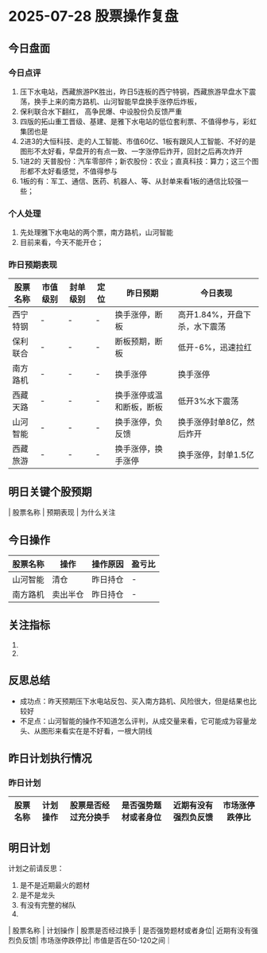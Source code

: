 # 2025-07-28 股票操作复盘

## 今日盘面
### 今日点评
1. 压下水电站，西藏旅游PK胜出，昨日5连板的西宁特钢，西藏旅游早盘水下震荡，换手上来的南方路机、山河智能早盘换手涨停后炸板，
2. 保利联合水下翻红， 高争民爆、中设股份负反馈严重
3. 四版的拓山重工晋级、基建、是雅下水电站的低位套利票、不值得参与，彩虹集团也是
4. 2进3的大恒科技、走的人工智能、市值60亿、1板有跟风人工智能、不好的是图形不太好看，早盘开的有点一致、一字涨停后炸开，回封之后再次炸开
5. 1进2的 天普股份：汽车零部件；新农股份：农业；直真科技：算力；这三个图形都不太好看感觉，不值得参与
6. 1板的有：军工、通信、医药、机器人、等、从封单来看1板的通信比较强一些；
### 个人处理
1. 先处理雅下水电站的两个票，南方路机，山河智能
2. 目前来看，今天不能开仓；
### 昨日预期表现

| 股票名称 | 市值级别 | 封单级别 | 定位 | 昨日预期 | 今日表现 |
|---------|----------|----------|------|----------|----------|
| 西宁特钢 | - | - | - | 换手涨停，断板 | 高开1.84%，开盘下杀，水下震荡 |
| 保利联合 | - | - | - | 断板预期，断板 | 低开-6%，迅速拉红 |
| 南方路机 | - | - | - | 换手涨停 | 换手涨停 |
| 西藏天路 | - | - | - | 换手涨停或温和断板，断板 | 低开3%水下震荡 |
| 山河智能 | - | - | - | 换手涨停，负反馈 | 换手涨停封单8亿，然后炸开 |
| 西藏旅游 | - | - | - | 换手涨停，换手涨停 | 换手涨停，封单1.5亿 |

## 明日关键个股预期
| 股票名称 | 预期表现 | 为什么关注


## 今日操作

| 股票名称 | 操作 | 操作原因 | 盈亏比 |
|---------|------|----------|--------|
| 山河智能 | 清仓 | 昨日持仓 | - | -6%
| 南方路机 | 卖出半仓 | 昨日持仓 | - |10%


## 关注指标
1. 
2. 

## 反思总结
- 成功点：昨天预期压下水电站反包、买入南方路机、风险很大，但是结果也比较好
- 不足点：山河智能的操作不知道怎么评判，从成交量来看，它可能成为容量龙头、从图形来看实在是不好看，一根大阴线

## 昨日计划执行情况
### 昨日计划

| 股票名称 | 计划操作 | 股票是否经过充分换手 | 是否强势题材或者身位| 近期有没有强烈负反馈| 市场涨停跌停比|
|---------|----------|----------|----------|----------|----------|


## 明日计划
计划之前请反思：
1. 是不是近期最火的题材
2. 是不是龙头
3. 有没有完整的梯队
4. 
| 股票名称 | 计划操作 | 股票是否经过换手 | 是否强势题材或者身位| 近期有没有强烈负反馈| 市场涨停跌停比| 市值是否在50-120之间｜
